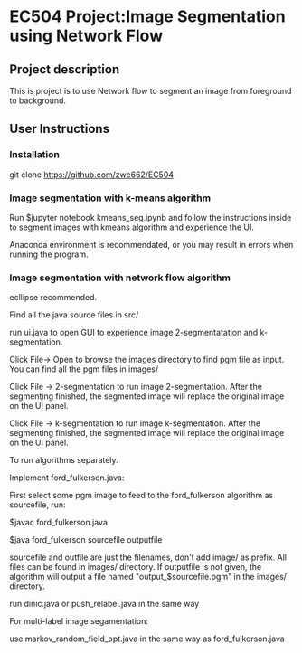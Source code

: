 # EC504 Project:Image Segmentation using Network Flow

## Project description
 
This is project is to use Network flow to segment an image from foreground to background. 

## User Instructions
### Installation
git clone https://github.com/zwc662/EC504

### Image segmentation with k-means algorithm
Run $jupyter notebook kmeans_seg.ipynb and follow the instructions inside to segment images with kmeans algorithm and experience the UI.

Anaconda environment is recommendated, or you may result in errors when running the program.


### Image segmentation with network flow algorithm
ecllipse recommended.

Find all the java source files in src/

run ui.java to open GUI to experience image 2-segmentatation and k-segmentation. 

Click File-> Open to browse the images directory to find pgm file as input. You can find all the pgm files in images/

Click File -> 2-segmentation to run image 2-segmentation. After the segmenting finished, the segmented image will replace the original image on the UI panel.

Click File -> k-segmentation to run image k-segmentation. After the segmenting finished, the segmented image will replace the original image on the UI panel.

To run algorithms separately.

Implement ford_fulkerson.java:

 First select some pgm image to feed to the ford_fulkerson algorithm as sourcefile, run:

 $javac ford_fulkerson.java

 $java ford_fulkerson sourcefile outputfile

 sourcefile and outfile are just the filenames, don't add image/ as prefix. All files can be found in images/ directory. If outputfile is not given, the algorithm will output a file named "output_$sourcefile.pgm" in the images/ directory.

run dinic.java or push_relabel.java in the same way


For multi-label image segamentation:

use markov_random_field_opt.java in the same way as ford_fulkerson.java

